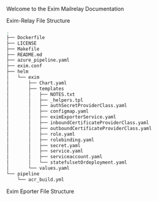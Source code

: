 
Welcome to the Exim Mailrelay Documentation 

Exim-Relay File Structure 
```bash
.
├── Dockerfile
├── LICENSE
├── Makefile
├── README.md
├── azure_pipeline.yaml
├── exim.conf
├── helm
│   └── exim
│       ├── Chart.yaml
│       ├── templates
│       │   ├── NOTES.txt
│       │   ├── _helpers.tpl
│       │   ├── authSecretProviderClass.yaml
│       │   ├── configmap.yaml
│       │   ├── eximExporterService.yaml
│       │   ├── inboundCertificateProviderClass.yaml
│       │   ├── outboundCertificateProviderClass.yaml
│       │   ├── role.yaml
│       │   ├── rolebinding.yaml
│       │   ├── secret.yaml
│       │   ├── service.yaml
│       │   ├── serviceaccount.yaml
│       │   └── statefulsetOrdeployment.yaml
│       └── values.yaml
└── pipeline
    └── acr_build.yml
```


Exim Eporter File Structure 
```bash

```